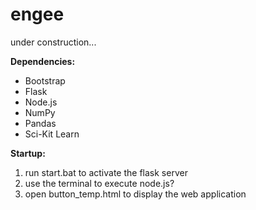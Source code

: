 # engee
under construction...

**Dependencies:**
* Bootstrap
* Flask
* Node.js
* NumPy
* Pandas
* Sci-Kit Learn

**Startup:**
1. run start.bat to activate the flask server
2. use the terminal to execute node.js?
3. open button_temp.html to display the web application
